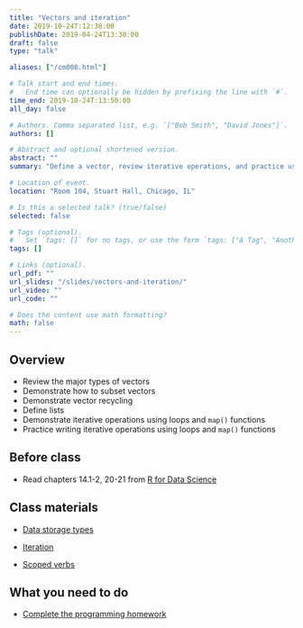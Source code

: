 ```yaml
---
title: "Vectors and iteration"
date: 2019-10-24T:12:30:00
publishDate: 2019-04-24T13:30:00
draft: false
type: "talk"

aliases: ["/cm008.html"]

# Talk start and end times.
#   End time can optionally be hidden by prefixing the line with `#`.
time_end: 2019-10-24T:13:50:00
all_day: false

# Authors. Comma separated list, e.g. `["Bob Smith", "David Jones"]`.
authors: []

# Abstract and optional shortened version.
abstract: ""
summary: "Define a vector, review iterative operations, and practice using loops and map functions."

# Location of event.
location: "Room 104, Stuart Hall, Chicago, IL"

# Is this a selected talk? (true/false)
selected: false

# Tags (optional).
#   Set `tags: []` for no tags, or use the form `tags: ["A Tag", "Another Tag"]` for one or more tags.
tags: []

# Links (optional).
url_pdf: ""
url_slides: "/slides/vectors-and-iteration/"
url_video: ""
url_code: ""

# Does the content use math formatting?
math: false
---
```




## Overview

* Review the major types of vectors
* Demonstrate how to subset vectors
* Demonstrate vector recycling
* Define lists
* Demonstrate iterative operations using loops and `map()` functions
* Practice writing iterative operations using loops and `map()` functions

## Before class

* Read chapters 14.1-2, 20-21 from [R for Data Science](http://r4ds.had.co.nz/)

## Class materials

* [Data storage types](/notes/vectors/)
* [Iteration](/notes/iteration/)

* [Scoped verbs](https://dcl-2017-04.github.io/curriculum/manip-scoped.html)

## What you need to do

* [Complete the programming homework](/homework/programming/)
